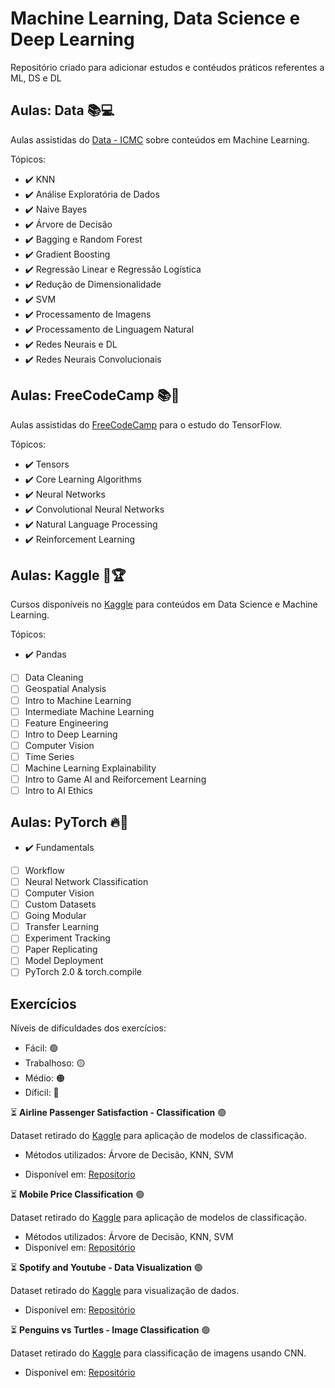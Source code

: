 # Machine Learning, Data Science e Deep Learning

Repositório criado para adicionar estudos e contéudos práticos referentes a ML, DS e DL

## Aulas: Data :books::computer:

Aulas assistidas do [Data - ICMC](https://www.youtube.com/@DataICMC) sobre conteúdos em Machine Learning.

Tópicos:

- ✔️ KNN
- ✔️ Análise Exploratória de Dados
- ✔️ Naive Bayes
- ✔️ Árvore de Decisão
- ✔️ Bagging e Random Forest
- ✔️ Gradient Boosting
- ✔️ Regressão Linear e Regressão Logística
- ✔️ Redução de Dimensionalidade
- ✔️ SVM
- ✔️ Processamento de Imagens
- ✔️ Processamento de Linguagem Natural
- ✔️ Redes Neurais e DL
- ✔️ Redes Neurais Convolucionais

## Aulas: FreeCodeCamp :books::robot:

Aulas assistidas do [FreeCodeCamp](https://www.freecodecamp.org/learn/machine-learning-with-python/) para o estudo do TensorFlow.

Tópicos:

- ✔️ Tensors
- ✔️ Core Learning Algorithms
- ✔️ Neural Networks
- ✔️ Convolutional Neural Networks
- ✔️ Natural Language Processing
- ✔️ Reinforcement Learning

## Aulas: Kaggle 🤖🏆

Cursos disponíveis no [Kaggle](https://www.kaggle.com/learn) para conteúdos em Data Science e Machine Learning.

Tópicos:

- ✔️ Pandas
- [ ] Data Cleaning
- [ ] Geospatial Analysis
- [ ] Intro to Machine Learning
- [ ] Intermediate Machine Learning
- [ ] Feature Engineering
- [ ] Intro to Deep Learning
- [ ] Computer Vision
- [ ] Time Series
- [ ] Machine Learning Explainability
- [ ] Intro to Game AI and Reiforcement Learning
- [ ] Intro to AI Ethics

## Aulas: PyTorch 🔥🤖
- ✔️ Fundamentals
- [ ] Workflow
- [ ] Neural Network Classification
- [ ] Computer Vision
- [ ] Custom Datasets
- [ ] Going Modular
- [ ] Transfer Learning
- [ ] Experiment Tracking
- [ ] Paper Replicating
- [ ] Model Deployment
- [ ] PyTorch 2.0 & torch.compile

## Exercícios

Níveis de dificuldades dos exercícios:

* Fácil: 🟢
* Trabalhoso: 🟡
* Médio: 🟠
* Díficil: 🔴

⏳ **Airline Passenger Satisfaction - Classification** 🟢

Dataset retirado do [Kaggle](https://www.kaggle.com/datasets/teejmahal20/airline-passenger-satisfaction) para aplicação de modelos de classificação.
* Métodos utilizados:
Árvore de Decisão, KNN, SVM

* Disponível em: [Repositorio](https://github.com/LuizGustavoVTacin/Data/tree/main/Exercicios%20-%20Treino/Classification/AirlinePassengerSatisfaction)

⏳ **Mobile Price Classification** 🟢

Dataset retirado do [Kaggle](https://www.kaggle.com/datasets/iabhishekofficial/mobile-price-classification) para aplicação de modelos de classificação.
* Métodos utilizados:
Árvore de Decisão, KNN, SVM
* Disponível em: [Repositório](https://github.com/LuizGustavoVTacin/Data/tree/main/Exercicios%20-%20Treino/Classification/MobilePriceClassification)

⏳ **Spotify and Youtube - Data Visualization** 🟢

Dataset retirado do [Kaggle](https://www.kaggle.com/datasets/salvatorerastelli/spotify-and-youtube) para visualização de dados.
* Disponível em: [Repositório](https://github.com/LuizGustavoVTacin/Data/tree/main/Exercicios%20-%20Treino/Data%20Visualization/SpotifyYoutube)

⏳ **Penguins vs Turtles - Image Classification** 🟢

Dataset retirado do [Kaggle](https://www.kaggle.com/datasets/abbymorgan/penguins-vs-turtles) para classificação de imagens usando CNN.
* Disponível em: [Repositório]()

